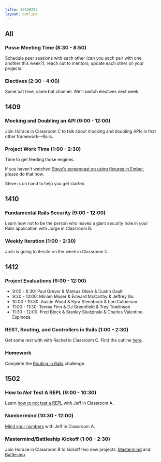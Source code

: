 ```yaml
---
title: 20150223
layout: outline
---
```


## All

### Posse Meeting Time (8:30 - 8:50)

Schedule peer sessions with each other (can you each pair with one another this week?); reach out to mentors; update each other on your projects.

### Electives (2:30 - 4:00)

Same bat time, same bat channel. We'll switch electives next week.

## 1409

### Mocking and Doubling an API (9:00 - 12:00)

Join Horace in Classroom C to talk about mocking and doubling APIs in that other framework—Rails.

### Project Work Time (1:00 - 2:30)

Time to get feeding those engines.

If you haven't watched [Steve's screencast on using fixtures in Ember][fx], please do that now.

Steve is on hand to help you get started.

[fx]: https://vimeo.com/120318565

## 1410

### Fundamental Rails Security (9:00 - 12:00)

Learn how not to be the person who leaves a giant security hole in your Rails application with Jorge in Classroom B.

### Weekly Iteration (1:00 - 2:30)

Josh is going to iterate on the week in Classroom C.

## 1412

### Project Evaluations (9:00 - 12:00)

* 9:00 - 9:30: Paul Grever & Markus Olsen & Dustin Gault
* 9:30 - 10:00: Miriam Moser & Edward McCarthy & Jeffrey Gu
* 10:00 - 10:30: Austin Wood & Kyra Steenbock & Lori Culberson
* 11:00 - 11:30: Teresa Finn & DJ Greenfield & Trey Tomlinson
* 11:30 - 12:00: Fred Block & Stanley Siudzinski & Charles Valentino Espinoza

### REST, Routing, and Controllers in Rails (1:00 - 2:30)

Get some rest with with Rachel in Classroom C. Find the outline [here](https://github.com/turingschool/lesson_plans/blob/master/ruby_02-web_applications_with_ruby/rest_routing_and_controllers_in_rails.markdown).

### Homework

Complete the [Routing in Rails](https://github.com/turingschool/challenges/blob/master/routes_controllers_rails.markdown) challenge. 

## 1502

### How to _Not_ Test A REPL (9:00 - 10:30)

Learn [how to not test a REPL](https://github.com/turingschool/lesson_plans/blob/master/ruby_01-object_oriented_programming_with_ruby/not_testing_a_repl.markdown) with Jeff in Classroom A.

### Numbermind (10:30 - 12:00)

[Mind your numbers](https://github.com/turingschool-examples/numberguesser) with Jeff in Classroom A.

### Mastermind/Battleship Kickoff (1:00 - 2:30)

Join Horace in Classroom B to kickoff two new projects: [Mastermind][mm] and [Battleship][bs].

[mm]: http://tutorials.jumpstartlab.com/projects/mastermind.html
[bs]: http://tutorials.jumpstartlab.com/projects/battleship.html
